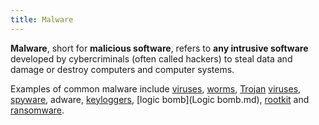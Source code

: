 ```yaml
---
title: Malware
---
```

**Malware**, short for **malicious software**, refers to **any intrusive software** developed by cybercriminals (often called hackers) to steal data and damage or destroy computers and computer systems.

Examples of common malware include [viruses](Viruses.md), [worms](Worms.md), [Trojan](Trojan.md) [viruses](Viruses.md), [spyware](/learning/sec+/Spyware.md), adware, [keyloggers](Keylogger.md), [logic bomb](Logic bomb.md), [rootkit](Rootkit.md) and [ransomware](Ransomware.md).